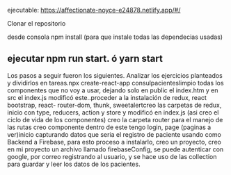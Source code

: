 ejecutable:
https://affectionate-noyce-e24878.netlify.app/#/


Clonar el repositorio

desde consola npm install (para que instale todas las dependecias usadas)

ejecutar npm run start.
    ó yarn start
------------------------------------------

Los pasos a seguir fueron los siguientes. Analizar los ejercicios planteados y dividirlos en tareas.npx create-react-app consulpacienteslimpio todas los componentes que no voy a usar, dejando solo en public el index.htm y en src el index.js modificó este..proceder a la instalación de redux, react bootstrap, react- router-dom, thunk, sweetalertcreo las carpetas de redux, inicio con type, reducers, action y store y modificó en index.js (asi creo el ciclo de vida de los componentes) creo la carpeta router para el manejo de las rutas creo componente dentro de este tengo login, page (paginas a ver)inicio capturando datos que seria el registro de paciente usando como Backend a Firebase, para esto proceso a instalarlo, creo un proyecto, creo en mi proyecto un archivo llamado firebaseConfig, se puede autenticar con google, por correo registrando al usuario, y se hace uso de las collection para guardar y leer los datos de los pacientes.







